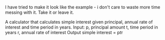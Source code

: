 I have tried to make it look like the example - i don't care to waste more time messing with it.  Take it or leave it.

A calculator that calculates simple interest given principal, annual rate of interest and time period in years.
Input:
   p, principal amount
   t, time period in years
   r, annual rate of interest
Output
   simple interest = p*t*r
